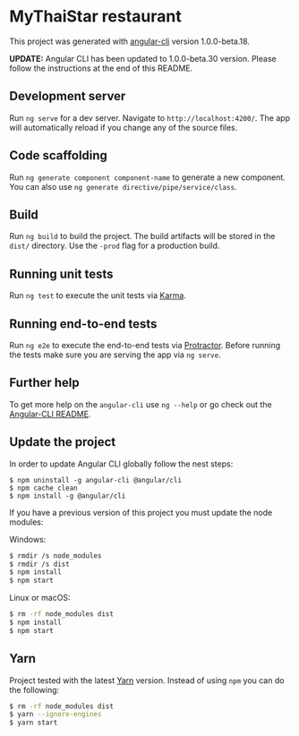 # MyThaiStar restaurant

This project was generated with [angular-cli](https://github.com/angular/angular-cli) version 1.0.0-beta.18.

**UPDATE:** Angular CLI has been updated to 1.0.0-beta.30 version. Please follow the instructions at the end of this README. 

## Development server
Run `ng serve` for a dev server. Navigate to `http://localhost:4200/`. The app will automatically reload if you change any of the source files.

## Code scaffolding

Run `ng generate component component-name` to generate a new component. You can also use `ng generate directive/pipe/service/class`.

## Build

Run `ng build` to build the project. The build artifacts will be stored in the `dist/` directory. Use the `-prod` flag for a production build.

## Running unit tests

Run `ng test` to execute the unit tests via [Karma](https://karma-runner.github.io).

## Running end-to-end tests

Run `ng e2e` to execute the end-to-end tests via [Protractor](http://www.protractortest.org/).
Before running the tests make sure you are serving the app via `ng serve`.

## Further help

To get more help on the `angular-cli` use `ng --help` or go check out the [Angular-CLI README](https://github.com/angular/angular-cli/blob/master/README.md).

## Update the project

In order to update Angular CLI globally follow the nest steps:

```
$ npm uninstall -g angular-cli @angular/cli 
$ npm cache clean
$ npm install -g @angular/cli 
```

If you have a previous version of this project you must update the node modules:

Windows:
```bash
$ rmdir /s node_modules
$ rmdir /s dist
$ npm install
$ npm start
```

Linux or macOS:
```bash
$ rm -rf node_modules dist
$ npm install
$ npm start
```

## Yarn

Project tested with the latest [Yarn](https://yarnpkg.com/lang/en/) version. Instead of using `npm` you can do the following:

```bash
$ rm -rf node_modules dist
$ yarn --ignore-engines
$ yarn start
``` 